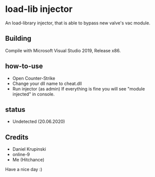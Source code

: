 # load-lib injector
An load-library injector, that is able to bypass new valve's vac module.

## Building
Compile with Microsoft Visual Studio 2019, Release x86.

## how-to-use
 - Open Counter-Strike
 - Change your dll name to cheat.dll
 - Run injector (as admin)
 If everything is fine you will see "module injected" in console.

## status
 - Undetected (20.06.2020)


## Credits
 - Daniel Krupinski
 - online-9
 - Me (Hitchance)
 
 Have a nice day :)
